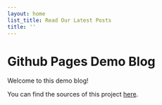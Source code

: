```yaml
---
layout: home
list_title: Read Our Latest Posts
title: ''
---
```


# Github Pages Demo Blog

Welcome to this demo blog!

You can find the sources of this project
[here](https://github.com/nschloe/nschloe.github.io).
